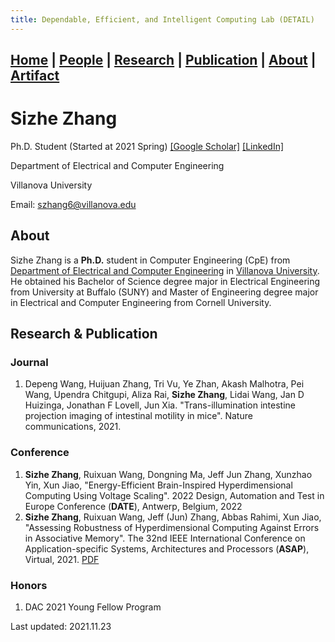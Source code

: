 ```yaml
---
title: Dependable, Efficient, and Intelligent Computing Lab (DETAIL)
---
```

## [Home](../) | [**People**](../people) | [Research](../research) | [Publication](../publication) | [About](../about) | [Artifact](../artifact) 



# Sizhe Zhang
Ph.D. Student (Started at 2021 Spring) [[Google Scholar]](https://scholar.google.com/citations?user=KO4pk_4AAAAJ&) [[LinkedIn]](https://www.linkedin.com/in/sizhe-zhang-0a942413a/)

Department of Electrical and Computer Engineering

Villanova University

Email: szhang6@villanova.edu 


## About
Sizhe Zhang is a **Ph.D.** student in Computer Engineering (CpE) from [Department of Electrical and Computer Engineering](https://www1.villanova.edu/villanova/engineering/departments/ece.html) in [Villanova University](https://www1.villanova.edu/). He obtained his Bachelor of Science degree major in Electrical Engineering from University at Buffalo (SUNY) and Master of Engineering degree major in Electrical and Computer Engineering from Cornell University.

## Research & Publication
### Journal
1. Depeng Wang, Huijuan Zhang, Tri Vu, Ye Zhan, Akash Malhotra, Pei Wang, Upendra Chitgupi, Aliza Rai, **Sizhe Zhang**, Lidai Wang, Jan D Huizinga, Jonathan F Lovell, Jun Xia. "Trans-illumination intestine projection imaging of intestinal motility in mice". Nature communications, 2021.


### Conference
1. **Sizhe Zhang**, Ruixuan Wang, Dongning Ma, Jeff Jun Zhang, Xunzhao Yin, Xun Jiao, "Energy-Efficient Brain-Inspired Hyperdimensional Computing Using Voltage Scaling". 2022 Design, Automation and Test in Europe Conference (**DATE**), Antwerp, Belgium, 2022
2. **Sizhe Zhang**, Ruixuan Wang, Jeff (Jun) Zhang, Abbas Rahimi, Xun Jiao, "Assessing Robustness of Hyperdimensional Computing Against Errors in Associative Memory". The 32nd IEEE International Conference on Application-specific Systems, Architectures and Processors (**ASAP**), Virtual, 2021. [PDF](https://github.com/VU-DETAIL/vu-detail.github.io/blob/master/asset/ASAP21.pdf)

### Honors
1. DAC 2021 Young Fellow Program



Last updated: 2021.11.23
